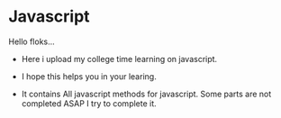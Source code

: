 # Javascript

Hello floks...

* Here i upload my college time learning on javascript.

* I hope this helps you in your learing.

* It contains All javascript methods for javascript. Some parts are not completed ASAP I try to complete it.
